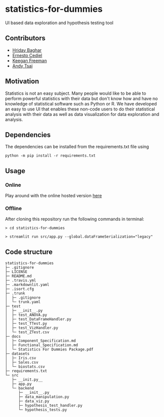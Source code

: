 # statistics-for-dummies

UI based data exploration and hypothesis testing tool

## Contributors

- [Hriday Baghar](https://github.com/hbaghar)
- [Ernesto Cediel](https://github.com/emcediel)
- [Keegan Freeman](https://github.com/kafreeman22)
- [Andy Tsai](https://github.com/andyctsai)

## Motivation

Statistics is not an easy subject. Many people would like to be able to perform powerful statistics with their data but don't know how and have no knowledge of statistical software such as Python or R. We have developed an easy to use UI that enables these non-code users to do their statistical analysis with their data as well as data visualization for data exploration and analysis.

## Dependencies

The dependencies can be installed from the requirements.txt file using

```
python -m pip install -r requirements.txt
```

## Usage

### Online

Play around with the online hosted version [here](https://hbaghar-statistics-for-dummies-srcapp-qf0x2g.streamlitapp.com)

### Offline

After cloning this repository run the following commands in terminal:

```
> cd statistics-for-dummies

> streamlit run src/app.py --global.dataFrameSerialization="legacy"
```

## Code structure

```
statistics-for-dummies
├─ .gitignore
├─ LICENSE
├─ README.md
├─ .travis.yml
├─ .markdownlit.yaml
├─ .isort.cfg
├─ .trunk
│  ├─ .gitignore
│  └─ trunk.yaml
├─ test
│  ├─ __init__.py
│  ├─ test_ANOVA.py
│  ├─ test_DataFrameHandler.py
│  ├─ test_TTest.py
│  ├─ test_VizHandler.py
│  └─ test_ZTest.csv
├─ docs
│  ├─ Component_Specification.md
│  ├─ Functional_Specification.md
│  └─ Statistics For Dummies Package.pdf
├─ datasets
│  ├─ Iris.csv
│  ├─ Sales.csv
│  └─ biostats.csv
├─ requirements.txt
└─ src
   ├─ __init.py__
   ├─ app.py
   └─ backend
      ├─ __init__.py
      ├─ data_manipulation.py
      ├─ data_viz.py
      ├─ hypothesis_test_handler.py
      └─ hypothesis_tests.py

```
